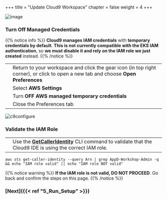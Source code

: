 +++
title = "Update Cloud9 Workspace"
chapter = false
weight = 4
+++

![image](/images/30_Workshop_Setup/ad_team_tech_lead.png)

### Turn Off Managed Credentials

{{% notice info %}}
**Cloud9 manages IAM credentials** with **temporary credentials by default**. **This is not currently compatible with the EKS IAM authentication**, so **we must disable it and rely on the IAM role we just created** instead.
{{% /notice %}}

<table class="table-with-icon-and-wrapped-text">
   <tr class="main-row">
      <td class="sm-icon"><i style="color: #3e3071;" class='fas fa-circle fa-xs'></i></td>
      <td class="sm-text">Return to your workspace and click the gear icon (in top right corner), or click to open a new tab and choose <strong>Open Preferences</strong></td>
   </tr>
   <tr class="main-row">
      <td class="sm-icon"><i style="color: #3e3071;" class='fas fa-circle fa-xs'></i></td>
      <td class="sm-text">Select <strong>AWS Settings</strong></td>
   </tr>
   <tr class="main-row">
      <td class="sm-icon"><i style="color: #3e3071;" class='fas fa-circle fa-xs'></i></td>
      <td class="sm-text">Turn <strong>OFF AWS managed temporary credentials</strong></td>
   </tr>
   <tr class="main-row">
      <td class="sm-icon"><i style="color: #3e3071;" class='fas fa-circle fa-xs'></i></td>
      <td class="sm-text">Close the Preferences tab</td>
   </tr>
</table>

![c9configure](/images/30_Workshop_Setup/c9_configure_02.png)


### Validate the IAM Role

<table class="table-with-icon-and-wrapped-text">
   <tr class="main-row">
      <td class="sm-icon"><i style="color: #3e3071;" class='fas fa-circle fa-xs'></i></td>
      <td class="sm-text">Use the <a href="https://docs.aws.amazon.com/cli/latest/reference/sts/get-caller-identity.html" target="_blank"><strong>GetCallerIdentity</strong></a> CLI command to validate that the Cloud9 IDE is using the correct IAM role.</td>
   </tr>
</table>

```
aws sts get-caller-identity --query Arn | grep AppD-Workshop-Admin -q && echo "IAM role valid" || echo "IAM role NOT valid"
```

{{% notice warning %}}
**If the IAM role is not valid, DO NOT PROCEED**. Go back and confirm the steps on this page.
{{% /notice %}}


### [**Next**]({{< ref "5_Run_Setup" >}}) <span style="color: #3e3071;"><i class='fas fa-cog fa-sm fa-spin'></i></span>